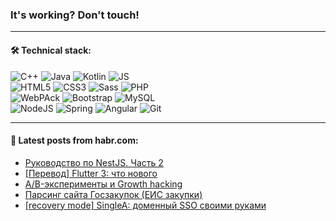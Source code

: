 ### It's working? Don't touch!

---

#### 🛠️ Technical stack:

![C++](https://img.shields.io/badge/C++-informational?logo=c%2B%2B&style=flat&logoColor=white&color=9C033A)
![Java](https://img.shields.io/badge/Java-informational?logo=java&style=flat&logoColor=white&color=007396)
![Kotlin](https://img.shields.io/badge/Kotlin-informational?logo=Kotlin&style=flat&logoColor=white&color=0095D5)
![JS](https://img.shields.io/badge/JS-informational?logo=javaScript&style=flat&logoColor=black&color=F7Df1E) <br>
![HTML5](https://img.shields.io/badge/HTML5-informational?logo=html5&style=flat&logoColor=white&color=E34F26)
![CSS3](https://img.shields.io/badge/CSS3-informational?logo=css3&style=flat&logoColor=white&color=157286)
![Sass](https://img.shields.io/badge/Saas-informational?logo=sass&style=flat&logoColor=white&color=hotpink)
![PHP](https://img.shields.io/badge/PHP-informational?logo=php&style=flat&logoColor=white&color=777BB4) <br>
![WebPAck](https://img.shields.io/badge/WebPack-informational?logo=webPack&style=flat&logoColor=white&color=FF6F00)
![Bootstrap](https://img.shields.io/badge/Bootstrap-informational?logo=Bootstrap&style=flat&logoColor=white&color=7952B3)
![MySQL](https://img.shields.io/badge/MySQL-informational?logo=MySQL&style=flat&logoColor=white&color=00f) <br>
![NodeJS](https://img.shields.io/badge/NodeJS-informational?logo=node.js&style=flat&logoColor=white&color=43853D)
![Spring](https://img.shields.io/badge/Spring-informational?logo=Spring&style=flat&logoColor=white&color=0A9EDC)
![Angular](https://img.shields.io/badge/Vue-informational?logo=vue.js&style=flat&logoColor=white&color=red)
![Git](https://img.shields.io/badge/Git-informational?logo=git&style=flat&logoColor=white&color=darkorange)

___

#### 💬 Latest posts from habr.com:

<!-- BLOG-POST-LIST:START -->
- [Руководство по NestJS. Часть 2](https://habr.com/ru/post/666470/?utm_source=habrahabr&utm_medium=rss&utm_campaign=666470)
- [[Перевод] Flutter 3: что нового](https://habr.com/ru/post/666448/?utm_source=habrahabr&utm_medium=rss&utm_campaign=666448)
- [A/B-эксперименты и Growth hacking](https://habr.com/ru/post/666530/?utm_source=habrahabr&utm_medium=rss&utm_campaign=666530)
- [Парсинг сайта Госзакупок &lpar;ЕИС закупки&rpar;](https://habr.com/ru/post/666614/?utm_source=habrahabr&utm_medium=rss&utm_campaign=666614)
- [[recovery mode] SingleA: доменный SSO своими руками](https://habr.com/ru/post/666602/?utm_source=habrahabr&utm_medium=rss&utm_campaign=666602)
<!-- BLOG-POST-LIST:END -->
